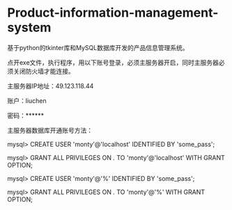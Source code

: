 # Product-information-management-system
基于python的tkinter库和MySQL数据库开发的产品信息管理系统。

点开exe文件，执行程序，用以下账号登录，必须主服务器开启，同时主服务器必须关闭防火墙才能连接。

主服务器IP地址：49.123.118.44

账户：liuchen

密码：******


主服务器数据库开通账号方法：

mysql> CREATE USER 'monty'@'localhost' IDENTIFIED BY 'some_pass';

mysql> GRANT ALL PRIVILEGES ON *.* TO 'monty'@'localhost' WITH GRANT OPTION;

mysql> CREATE USER 'monty'@'%' IDENTIFIED BY 'some_pass';

mysql> GRANT ALL PRIVILEGES ON *.* TO 'monty'@'%' WITH GRANT OPTION;
